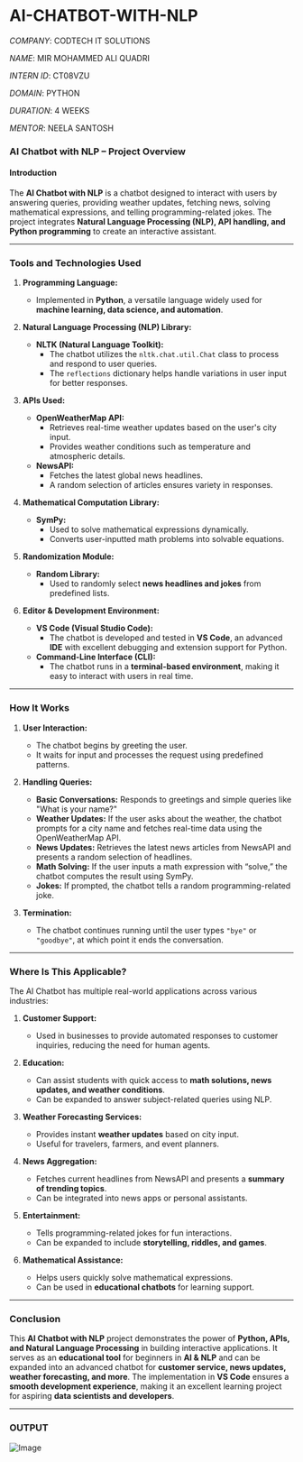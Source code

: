 # AI-CHATBOT-WITH-NLP

*COMPANY*: CODTECH IT SOLUTIONS

*NAME*: MIR MOHAMMED ALI QUADRI

*INTERN ID*: CT08VZU

*DOMAIN*: PYTHON

*DURATION*: 4 WEEKS

*MENTOR*: NEELA SANTOSH


### **AI Chatbot with NLP – Project Overview**  

#### **Introduction**  
The **AI Chatbot with NLP** is a chatbot designed to interact with users by answering queries, providing weather updates, fetching news, solving mathematical expressions, and telling programming-related jokes. The project integrates **Natural Language Processing (NLP), API handling, and Python programming** to create an interactive assistant.  

---

### **Tools and Technologies Used**  

1. **Programming Language:**  
   - Implemented in **Python**, a versatile language widely used for **machine learning, data science, and automation**.  

2. **Natural Language Processing (NLP) Library:**  
   - **NLTK (Natural Language Toolkit):**  
     - The chatbot utilizes the `nltk.chat.util.Chat` class to process and respond to user queries.  
     - The `reflections` dictionary helps handle variations in user input for better responses.  

3. **APIs Used:**  
   - **OpenWeatherMap API:**  
     - Retrieves real-time weather updates based on the user's city input.  
     - Provides weather conditions such as temperature and atmospheric details.  
   - **NewsAPI:**  
     - Fetches the latest global news headlines.  
     - A random selection of articles ensures variety in responses.  

4. **Mathematical Computation Library:**  
   - **SymPy:**  
     - Used to solve mathematical expressions dynamically.  
     - Converts user-inputted math problems into solvable equations.  

5. **Randomization Module:**  
   - **Random Library:**  
     - Used to randomly select **news headlines and jokes** from predefined lists.  

6. **Editor & Development Environment:**  
   - **VS Code (Visual Studio Code):**  
     - The chatbot is developed and tested in **VS Code**, an advanced **IDE** with excellent debugging and extension support for Python.  
   - **Command-Line Interface (CLI):**  
     - The chatbot runs in a **terminal-based environment**, making it easy to interact with users in real time.  

---

### **How It Works**  

1. **User Interaction:**  
   - The chatbot begins by greeting the user.  
   - It waits for input and processes the request using predefined patterns.  

2. **Handling Queries:**  
   - **Basic Conversations:** Responds to greetings and simple queries like "What is your name?"  
   - **Weather Updates:** If the user asks about the weather, the chatbot prompts for a city name and fetches real-time data using the OpenWeatherMap API.  
   - **News Updates:** Retrieves the latest news articles from NewsAPI and presents a random selection of headlines.  
   - **Math Solving:** If the user inputs a math expression with “solve,” the chatbot computes the result using SymPy.  
   - **Jokes:** If prompted, the chatbot tells a random programming-related joke.  

3. **Termination:**  
   - The chatbot continues running until the user types `"bye"` or `"goodbye"`, at which point it ends the conversation.  

---

### **Where Is This Applicable?**  

The AI Chatbot has multiple real-world applications across various industries:  

1. **Customer Support:**  
   - Used in businesses to provide automated responses to customer inquiries, reducing the need for human agents.  

2. **Education:**  
   - Can assist students with quick access to **math solutions, news updates, and weather conditions**.  
   - Can be expanded to answer subject-related queries using NLP.  

3. **Weather Forecasting Services:**  
   - Provides instant **weather updates** based on city input.  
   - Useful for travelers, farmers, and event planners.  

4. **News Aggregation:**  
   - Fetches current headlines from NewsAPI and presents a **summary of trending topics**.  
   - Can be integrated into news apps or personal assistants.  

5. **Entertainment:**  
   - Tells programming-related jokes for fun interactions.  
   - Can be expanded to include **storytelling, riddles, and games**.  

6. **Mathematical Assistance:**  
   - Helps users quickly solve mathematical expressions.  
   - Can be used in **educational chatbots** for learning support.  

---

### **Conclusion**  
This **AI Chatbot with NLP** project demonstrates the power of **Python, APIs, and Natural Language Processing** in building interactive applications. It serves as an **educational tool** for beginners in **AI & NLP** and can be expanded into an advanced chatbot for **customer service, news updates, weather forecasting, and more**. The implementation in **VS Code** ensures a **smooth development experience**, making it an excellent learning project for aspiring **data scientists and developers**. 

---

### **OUTPUT**

![Image](https://github.com/user-attachments/assets/17d19ef9-6c95-4220-b443-63b70ab86172)

